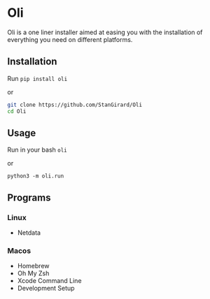 # Oli

Oli is a one liner installer aimed at easing you with the installation of everything you need on different platforms.

## Installation

Run `pip install oli`

or 

```Bash
git clone https://github.com/StanGirard/Oli
cd Oli
```

## Usage 

Run in your bash `oli`

or 

`python3 -m oli.run`

## Programs

### Linux

- Netdata

### Macos

-  Homebrew
-  Oh My Zsh
-  Xcode Command Line
-  Development Setup




